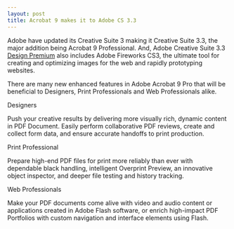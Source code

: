 ```yaml
---
layout: post
title: Acrobat 9 makes it to Adobe CS 3.3
---
```


Adobe have updated its Creative Suite 3 making it Creative Suite 3.3, the major addition being Acrobat 9 Professional. And, Adobe Creative Suite 3.3 <a href="http://www.adobe.com/products/creativesuite/design/">Design Premium</a> also includes Adobe Fireworks CS3, the ultimate tool for creating and optimizing images for the web and rapidly prototyping websites.

There are many new enhanced features in Adobe Acrobat 9 Pro that will be beneficial to Designers, Print Professionals and Web Professionals alike.

Designers

Push your creative results by delivering more visually rich, dynamic content in PDF Document. Easily perform collaborative PDF reviews, create and collect form data, and ensure accurate handoffs to print production.

Print Professional

Prepare high-end PDF files for print more reliably than ever with dependable black handling, intelligent Overprint Preview, an innovative object inspector, and deeper file testing and history tracking.

Web Professionals

Make your PDF documents come alive with video and audio content or applications created in Adobe Flash software, or enrich high-impact PDF Portfolios with custom navigation and interface elements using Flash.